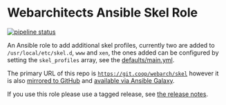 # Webarchitects Ansible Skel Role

[![pipeline status](https://git.coop/webarch/skel/badges/master/pipeline.svg)](https://git.coop/webarch/skel/-/commits/master)

An Ansible role to add additional skel profiles, currently two are added to `/usr/local/etc/skel.d`, `www` and `xen`, the ones added can be configured by setting the `skel_profiles` array, see the [defaults/main.yml](defaults/main.yml).

The primary URL of this repo is [`https://git.coop/webarch/skel`](https://git.coop/webarch/skel) however it is also [mirrored to GitHub](https://github.com/webarch-coop/ansible-role-skel) and [available via Ansible Galaxy](https://galaxy.ansible.com/chriscroome/skel).

If you use this role please use a tagged release, see [the release notes](https://git.coop/webarch/skel/-/releases).

